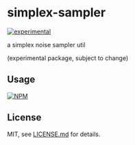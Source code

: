 # simplex-sampler

[![experimental](http://badges.github.io/stability-badges/dist/experimental.svg)](http://github.com/badges/stability-badges)

a simplex noise sampler util

(experimental package, subject to change)

## Usage

[![NPM](https://nodei.co/npm/simplex-sampler.png)](https://nodei.co/npm/simplex-sampler/)

## License

MIT, see [LICENSE.md](http://github.com/mattdesl/simplex-sampler/blob/master/LICENSE.md) for details.
